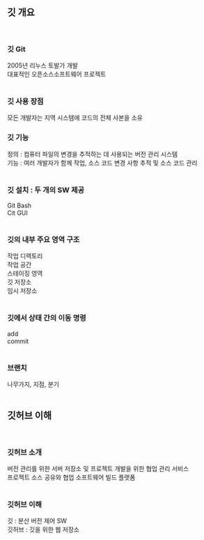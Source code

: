 
## 깃 개요
<br>

### 깃 Git
2005년 리누스 토발가 개발<br>
대표적인 오픈소스소프트웨어 프로젝트<br>
<br>

### 깃 사용 장점
모든 개발자는 지역 시스템에 코드의 전체 사본을 소유<br>

### 깃 기능
정의 : 컴퓨터 파일의 변경을 추적하는 데 사용되는 버전 관리 시스템<br>
기능 : 여러 개발자가 함께 작업, 소스 코드 변경 사항 추적 및 소스 코드 관리<br>
<br>

### 깃 설치 : 두 개의 SW 제공
Git Bash<br>
Cit GUI<br>
<br>

### 깃의 내부 주요 영역 구조
작업 디렉토리<br>
작업 공간<br>
스테이징 영역<br>
깃 저장소<br>
임시 저장소<br>
<br>

### 깃에서 상태 간의 이동 명령
add<br>
commit<br>
<br>

### 브랜치
나무가지, 지점, 분기<br>
<br>

## 깃허브 이해
<br>

### 깃허브 소개
버전 관리를 위한 서버 저장소 및 프로젝트 개발을 위한 협업 관리 서비스<br>
프로젝트 소스 공유와 협업 소프트웨어 빌드 플랫폼<br>
<br>

### 깃허브 이해
깃 : 분산 버전 제어 SW<br>
깃허브 : 깃을 위한 웹 저장소<br>
<br>

